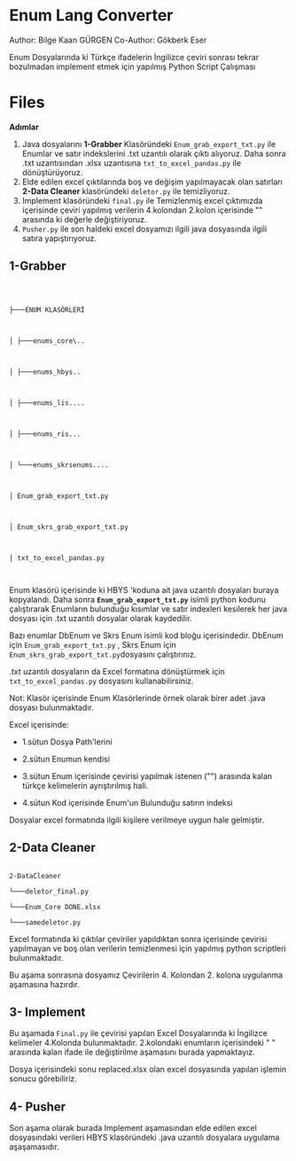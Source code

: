 
  

# Enum Lang Converter
Author: Bilge Kaan GÜRGEN
Co-Author: Gökberk Eser

  

Enum Dosyalarında ki Türkçe ifadelerin İngilizce çeviri sonrası tekrar bozulmadan implement etmek için yapılmış Python Script Çalışması

  
  

# Files

  
**Adımlar** 

 1. Java dosyalarını **1-Grabber** Klasöründeki `Enum_grab_export_txt.py` ile Enumlar ve satır indekslerini .txt uzantılı olarak çıktı alıyoruz. Daha sonra .txt uzantısından .xlsx uzantısına `txt_to_excel_pandas.py` ile dönüştürüyoruz.
 2. Elde edilen excel çıktılarında boş ve değişim yapılmayacak olan satırları **2-Data Cleaner** klasöründeki `deletor.py` ile temizliyoruz.
 3. Implement klasöründeki `final.py` ile Temizlenmiş excel çıktımızda içerisinde çeviri yapılmış verilerin 4.kolondan 2.kolon içerisinde "" arasında ki değerle değiştiriyoruz.
 4. `Pusher.py` ile son haldeki excel dosyamızı ilgili java dosyasında ilgili satıra yapıştırıyoruz. 



  

## 1-Grabber

```

  

├───ENUM KLASÖRLERİ

  

│ ├───enums_core\..

  

│ ├───enums_hbys..

  

│ ├───enums_lis....

  

│ ├───enums_ris...

  

│ └───enums_skrsenums....

  

│ Enum_grab_export_txt.py

  

│ Enum_skrs_grab_export_txt.py

  

│ txt_to_excel_pandas.py

  

```

  

  

Enum klasörü içerisinde ki HBYS 'koduna ait java uzantılı dosyaları buraya kopyalandı. Daha sonra **`Enum_grab_export_txt.py`** isimli python kodunu çalıştırarak Enumların bulunduğu kısımlar ve satır indexleri kesilerek her java dosyası için .txt uzantılı dosyalar olarak kaydedilir.

Bazı enumlar DbEnum ve Skrs Enum isimli kod bloğu içerisindedir. DbEnum için `Enum_grab_export_txt.py` , Skrs Enum için `Enum_skrs_grab_export_txt.py`dosyasını çalıştırınız.

  

.txt uzantılı dosyaların da Excel formatına dönüştürmek için `txt_to_excel_pandas.py` dosyasını kullanabilirsiniz.

Not: Klasör içerisinde Enum Klasörlerinde örnek olarak birer adet .java dosyası bulunmaktadır.

  

Excel içerisinde:

  

- 1.sütun Dosya Path'lerini

- 2.sütun Enumun kendisi

- 3.sütun Enum içerisinde çevirisi yapılmak istenen ("") arasında kalan türkçe kelimelerin ayrıştırılmış hali.

- 4.sütun Kod içerisinde Enum'un Bulunduğu satırın indeksi

  

Dosyalar excel formatında ilgili kişilere verilmeye uygun hale gelmiştir.

  
  

  

## 2-Data Cleaner

  

```

2-DataCleaner

└───deletor_final.py

└───Enum_Core DONE.xlsx

└───samedeletor.py

```
Excel formatında ki çıktılar çeviriler yapıldıktan sonra içerisinde çevirisi yapılmayan ve boş olan verilerin temizlenmesi için yapılmış python scriptleri bulunmaktadır. 

Bu aşama sonrasına dosyamız Çevirilerin 4. Kolondan 2. kolona uygulanma aşamasına hazırdır.
  

  

## 3- Implement


Bu aşamada `Final.py` ile çevirisi yapılan Excel Dosyalarında ki İngilizce kelimeler 4.Kolonda bulunmaktadır. 2.kolondaki enumların içerisindeki " " arasında kalan ifade ile değiştirilme aşamasını burada yapmaktayız. 

Dosya içerisindeki sonu replaced.xlsx olan excel dosyasında yapılan işlemin sonucu görebiliriz.



## 4- Pusher

  

  
Son aşama olarak burada Implement aşamasından elde edilen excel dosyasındaki verileri HBYS klasöründeki .java uzantılı dosyalara uygulama aşaşamasıdır.

 
  

  


